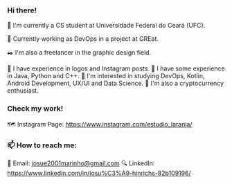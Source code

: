 ### Hi there!
🌱 I'm currently a CS student at Universidade Federal do Ceará (UFC).

🔭 Currently working as DevOps in a project at GREat.

✒️ I'm also a freelancer in the graphic design field.

📌 I have experience in logos and Instagram posts.
📌 I have some experience in Java, Python and C++.
📌 I'm interested in studying DevOps, Kotlin, Android Development, UX/UI and Data Science.
📌 I'm also a cryptocurrency enthusiast.

### Check my work!
🗺 Instagram Page: https://www.instagram.com/estudio_laranja/

### 📫 How to reach me:
📧 Email: josue2001marinho@gmail.com
🔍 LinkedIn: https://www.linkedin.com/in/josu%C3%A9-hinrichs-82b109196/

<!--
**josuhinrichs/josuhinrichs** is a ✨ _special_ ✨ repository because its `README.md` (this file) appears on your GitHub profile.

Here are some ideas to get you started:

- 🔭 I’m currently working on ...
- 🌱 I’m currently learning ...
- 👯 I’m looking to collaborate on ...
- 🤔 I’m looking for help with ...
- 💬 Ask me about ...
- 📫 How to reach me: ...
- 😄 Pronouns: ...
- ⚡ Fun fact: ...
-->
